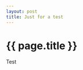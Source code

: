 ```yaml
---
layout: post
title: Just for a test
---
```


{{ page.title }}
================

<p class="meta">Test</p>